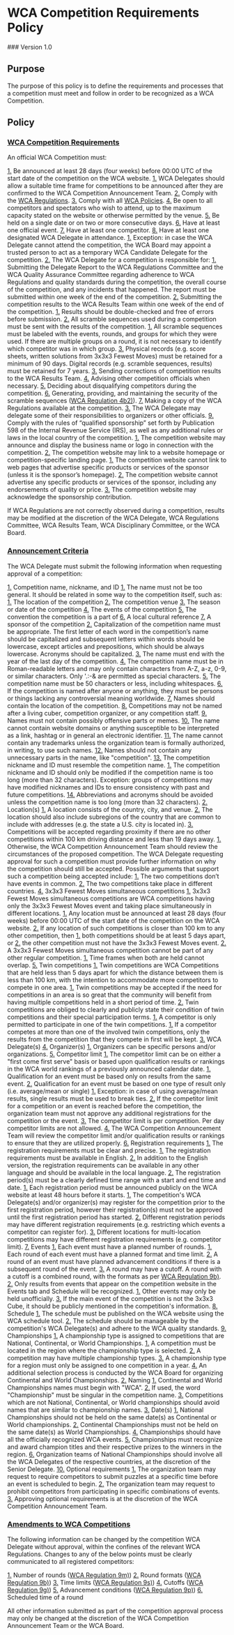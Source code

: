 # WCA Competition Requirements Policy
<div class="version">
### Version 1.0
</div>

## Purpose
The purpose of this policy is to define the requirements and processes that a competition must meet and follow in order to be recognized as a WCA Competition.

## Policy
### <a name="requirements"></a> [WCA Competition Requirements](#requirements)
An official WCA Competition must:

[1.](#requirements-1) <a name="requirements-1"></a> Be announced at least 28 days (four weeks) before 00:00 UTC of the start date of the competition on the WCA website.
   [1.](#requirements-1.1) <a name="requirements-1.1"></a> WCA Delegates should allow a suitable time frame for competitions to be announced after they are confirmed to the WCA Competition Announcement Team.
[2.](#requirements-2) <a name="requirements-2"></a> Comply with the [WCA Regulations](wca{regulations}).
[3.](#requirements-3) <a name="requirements-3"></a> Comply with all [WCA Policies](wca{documents}).
[4.](#requirements-4) <a name="requirements-4"></a> Be open to all competitors and spectators who wish to attend, up to the maximum capacity stated on the website or otherwise permitted by the venue.
[5.](#requirements-5) <a name="requirements-5"></a> Be held on a single date or on two or more consecutive days.
[6.](#requirements-6) <a name="requirements-6"></a> Have at least one official event.
[7.](#requirements-7) <a name="requirements-7"></a> Have at least one competitor.
[8.](#requirements-8) <a name="requirements-8"></a> Have at least one designated WCA Delegate in attendance.
   [1.](#requirements-8.1) <a name="requirements-8.1"></a> Exception: in case the WCA Delegate cannot attend the competition, the WCA Board may
appoint a trusted person to act as a temporary WCA Candidate Delegate for the
competition.
   [2.](#requirements-8.2) <a name="requirements-8.2"></a> The WCA Delegate for a competition is responsible for:
      [1.](#requirements-8.2.1) <a name="requirements-8.2.1"></a> Submitting the Delegate Report to the WCA Regulations Committee and the WCA Quality Assurance Committee regarding adherence to WCA Regulations and quality standards during the competition, the overall course of the competition, and any incidents that happened. The report must be submitted within one week of the end of the competition.
      [2.](#requirements-8.2.2) <a name="requirements-8.2.2"></a> Submitting the competition results to the WCA Results Team within one week of the end of the competition.
         [1.](#requirements-8.2.2.1) <a name="requirements-8.2.2.1"></a> Results should be double-checked and free of errors before submission.
         [2.](#requirements-8.2.2.2) <a name="requirements-8.2.2.2"></a> All scramble sequences used during a competition must be sent with the results of the competition.
            [1.](#requirements-8.2.2.2.1) <a name="requirements-8.2.2.2.1"></a> All scramble sequences must be labeled with the events, rounds, and groups for which they were used. If there are multiple groups on a round, it is not necessary to identify which competitor was in which group.
         [3.](#requirements-8.2.2.3) <a name="requirements-8.2.2.3"></a> Physical records (e.g. score sheets, written solutions from 3x3x3 Fewest Moves) must be retained for a minimum of 90 days. Digital records (e.g. scramble sequences, results) must be retained for 7 years.
      [3.](#requirements-8.2.3) <a name="requirements-8.2.3"></a> Sending corrections of competition results to the WCA Results Team.
      [4.](#requirements-8.2.4) <a name="requirements-8.2.4"></a> Advising other competition officials when necessary.
      [5.](#requirements-8.2.5) <a name="requirements-8.2.5"></a> Deciding about disqualifying competitors during the competition.
      [6.](#requirements-8.2.6) <a name="requirements-8.2.6"></a> Generating, providing, and maintaining the security of the scramble sequences ([WCA Regulation 4b2)](wca{regulations/#4b2})).
      [7.](#requirements-8.2.7) <a name="requirements-8.2.7"></a> Making a copy of the WCA Regulations available at the competition.
   [3.](#requirements-8.3) <a name="requirements-8.3"></a> The WCA Delegate may delegate some of their responsibilities to organizers or other officials.
[9.](#requirements-9) <a name="requirements-9"></a> Comply with the rules of “qualified sponsorship” set forth by Publication 598 of the Internal Revenue Service (IRS), as well as any additional rules or laws in the local country of the competition.
   [1.](#requirements-9.1) <a name="requirements-9.1"></a> The competition website may announce and display the business name or logo in connection with the competition.
   [2.](#requirements-9.2) <a name="requirements-9.2"></a> The competition website may link to a website homepage or competition-specific landing page.
      [1.](#requirements-9.2.1) <a name="requirements-9.2.1"></a> The competition website cannot link to web pages that advertise specific products or services of the sponsor (unless it is the sponsor’s homepage).
      [2.](#requirements-9.2.2) <a name="requirements-9.2.2"></a> The competition website cannot advertise any specific products or services of the sponsor, including any endorsements of quality or price.
   [3.](#requirements-9.2.3) <a name="requirements-9.2.3"></a> The competition website may acknowledge the sponsorship contribution.

If WCA Regulations are not correctly observed during a competition, results may be modified at the discretion of the WCA Delegate, WCA Regulations Committee, WCA Results Team, WCA Disciplinary Committee, or the WCA Board.

### <a name="announcement-criteria"></a> [Announcement Criteria](#announcement-criteria)
The WCA Delegate must submit the following information when requesting approval of a competition:

[1.](#announcement-criteria-1) <a name="announcement-criteria-1"></a> Competition name, nickname, and ID
   [1.](#announcement-criteria-1.1) <a name="announcement-criteria-1.1"></a> The name must not be too general. It should be related in some way to the competition itself, such as:
      [1.](#announcement-criteria-1.1.1) <a name="announcement-criteria-1.1.1"></a> The location of the competition
      [2.](#announcement-criteria-1.1.2) <a name="announcement-criteria-1.1.2"></a> The competition venue
      [3.](#announcement-criteria-1.1.3) <a name="announcement-criteria-1.1.3"></a> The season or date of the competition
      [4.](#announcement-criteria-1.1.4) <a name="announcement-criteria-1.1.4"></a> The events of the competition
      [5.](#announcement-criteria-1.1.5) <a name="announcement-criteria-1.1.5"></a> The convention the competition is a part of
      [6.](#announcement-criteria-1.1.6) <a name="announcement-criteria-1.1.6"></a> A local cultural reference
      [7.](#announcement-criteria-1.1.7) <a name="announcement-criteria-1.1.7"></a> A sponsor of the competition
   [2.](#announcement-criteria-1.2) <a name="announcement-criteria-1.2"></a> Capitalization of the competition name must be appropriate. The first letter of each word in the competition’s name should be capitalized and subsequent letters within words should be lowercase, except articles and prepositions, which should be always lowercase. Acronyms should be capitalized.
   [3.](#announcement-criteria-1.3) <a name="announcement-criteria-1.3"></a> The name must end with the year of the last day of the competition.
   [4.](#announcement-criteria-1.4) <a name="announcement-criteria-1.4"></a> The competition name must be in Roman-readable letters and may only contain characters from A-Z, a-z, 0-9, or similar characters. Only '.:-& are permitted as special characters.
   [5.](#announcement-criteria-1.5) <a name="announcement-criteria-1.5"></a> The competition name must be 50 characters or less, including whitespaces.
   [6.](#announcement-criteria-1.6) <a name="announcement-criteria-1.6"></a> If the competition is named after anyone or anything, they must be persons or things lacking any controversial meaning worldwide.
   [7.](#announcement-criteria-1.7) <a name="announcement-criteria-1.7"></a> Names should contain the location of the competition.
   [8.](#announcement-criteria-1.8) <a name="announcement-criteria-1.8"></a> Competitions may not be named after a living cuber, competition organizer, or any competition staff.
   [9.](#announcement-criteria-1.9) <a name="announcement-criteria-1.9"></a> Names must not contain possibly offensive parts or memes.
   [10.](#announcement-criteria-1.10) <a name="announcement-criteria-1.10"></a> The name cannot contain website domains or anything susceptible to be interpreted as a link, hashtag or in general an electronic identifier.
   [11.](#announcement-criteria-1.11) <a name="announcement-criteria-1.11"></a> The name cannot contain any trademarks unless the organization team is formally authorized, in writing, to use such names.
   [12.](#announcement-criteria-1.12) <a name="announcement-criteria-1.12"></a> Names should not contain any unnecessary parts in the name, like "competition".
   [13.](#announcement-criteria-1.13) <a name="announcement-criteria-1.13"></a> The competition nickname and ID must resemble the competition name.
       [1.](#announcement-criteria-1.13.1) <a name="announcement-criteria-1.13.1"></a> The competition nickname and ID should only be modified if the competition name is too long (more than 32 characters). Exception: groups of competitions may have modified nicknames and IDs to ensure consistency with past and future competitions.
   [14.](#announcement-criteria-1.14) <a name="announcement-criteria-1.14"></a> Abbreviations and acronyms should be avoided unless the competition name is too long (more than 32 characters).
[2.](#announcement-criteria-2) <a name="announcement-criteria-2"></a> Location(s)
   [1.](#announcement-criteria-2.1) <a name="announcement-criteria-2.1"></a> A location consists of the country, city, and venue.
   [2.](#announcement-criteria-2.2) <a name="announcement-criteria-2.2"></a> The location should also include subregions of the country that are common to include with addresses (e.g. the state a U.S. city is located in).
   [3.](#announcement-criteria-2.3) <a name="announcement-criteria-2.3"></a> Competitions will be accepted regarding proximity if there are no other competitions within 100 km driving distance and less than 19 days away.
      [1.](#announcement-criteria-2.3.1) <a name="announcement-criteria-2.3.1"></a> Otherwise, the WCA Competition Announcement Team should review the circumstances of the proposed competition. The WCA Delegate requesting approval for such a competition must provide further information on why the competition should still be accepted. Possible arguments that support such a competition being accepted include:
         [1.](#announcement-criteria-2.3.1.1) <a name="announcement-criteria-2.3.1.1"></a> The two competitions don’t have events in common.
         [2.](#announcement-criteria-2.3.1.2) <a name="announcement-criteria-2.3.1.2"></a> The two competitions take place in different countries.
   [4.](#announcement-criteria-2.4) <a name="announcement-criteria-2.4"></a> 3x3x3 Fewest Moves simultaneous competitions
      [1.](#announcement-criteria-2.4.1) <a name="announcement-criteria-2.4.1"></a> 3x3x3 Fewest Moves simultaneous competitions are WCA competitions having only the 3x3x3 Fewest Moves event and taking place simultaneously in different locations.
         [1.](#announcement-criteria-2.4.1.1) <a name="announcement-criteria-2.4.1.1"></a> Any location must be announced at least 28 days (four weeks) before 00:00 UTC of the start date of the competition on the WCA website.
         [2.](#announcement-criteria-2.4.1.2) <a name="announcement-criteria-2.4.1.2"></a> If any location of such competitions is closer than 100 km to any other competition, then
            [1.](#announcement-criteria-2.4.1.2.1) <a name="announcement-criteria-2.4.1.2.1"></a> both competitions should be at least 5 days apart, or
            [2.](#announcement-criteria-2.4.1.2.2) <a name="announcement-criteria-2.4.1.2.2"></a> the other competition must not have the 3x3x3 Fewest Moves event.
      [2.](#announcement-criteria-2.4.2) <a name="announcement-criteria-2.4.2"></a> A 3x3x3 Fewest Moves simultaneous competition cannot be part of any other regular competition.
         [1.](#announcement-criteria-2.4.2.1) <a name="announcement-criteria-2.4.2.1"></a> Time frames when both are held cannot overlap.
   [5.](#announcement-criteria-2.5) <a name="announcement-criteria-2.5"></a> Twin competitions
      [1.](#announcement-criteria-2.5.1) <a name="announcement-criteria-2.5.1"></a> Twin competitions are WCA Competitions that are held less than 5 days apart for which the distance between them is less than 100 km, with the intention to accommodate more competitors to compete in one area.
         [1.](#announcement-criteria-2.5.1.1) <a name="announcement-criteria-2.5.1.1"></a> Twin competitions may be accepted if the need for competitions in an area is so great that the community will benefit from having multiple competitions held in a short period of time.
      [2.](#announcement-criteria-2.5.2) <a name="announcement-criteria-2.5.2"></a> Twin competitions are obliged to clearly and publicly state their condition of twin competitions and their special participation terms.
         [1.](#announcement-criteria-2.5.2.1) <a name="announcement-criteria-2.5.2.1"></a> A competitor is only permitted to participate in one of the twin competitions.
            [1.](#announcement-criteria-2.5.2.1.1) <a name="announcement-criteria-2.5.2.1.1"></a> If a competitor competes at more than one of the involved twin competitions, only the results from the competition that they compete in first will be kept.
[3.](#announcement-criteria-3) <a name="announcement-criteria-3"></a> WCA Delegate(s)
[4.](#announcement-criteria-4) <a name="announcement-criteria-4"></a> Organizer(s)
   [1.](#announcement-criteria-4.1) <a name="announcement-criteria-4.1"></a> Organizers can be specific persons and/or organizations.
[5.](#announcement-criteria-5) <a name="announcement-criteria-5"></a> Competitor limit
   [1.](#announcement-criteria-5.1) <a name="announcement-criteria-5.1"></a> The competitor limit can be on either a "first come first serve" basis or based upon qualification results or rankings in the WCA world rankings of a previously announced calendar date.
      [1.](#announcement-criteria-5.1.1) <a name="announcement-criteria-5.1.1"></a> Qualification for an event must be based only on results from the same event.
      [2.](#announcement-criteria-5.1.2) <a name="announcement-criteria-5.1.2"></a> Qualification for an event must be based on one type of result only (i.e. average/mean or single)
         [1.](#announcement-criteria-5.1.2.1) <a name="announcement-criteria-5.1.2.1"></a> Exception: in case of using average/mean results, single results must be used to break ties.
   [2.](#announcement-criteria-5.2) <a name="announcement-criteria-5.2"></a> If the competitor limit for a competition or an event is reached before the competition, the organization team must not approve any additional registrations for the competition or the event.
   [3.](#announcement-criteria-5.3) <a name="announcement-criteria-5.3"></a> The competitor limit is per competition. Per day competitor limits are not allowed.
   [4.](#announcement-criteria-5.4) <a name="announcement-criteria-5.4"></a> The WCA Competition Announcement Team will review the competitor limit and/or qualification results or rankings to ensure that they are utilized properly.
[6.](#announcement-criteria-6) <a name="announcement-criteria-6"></a> Registration requirements
   [1.](#announcement-criteria-6.1) <a name="announcement-criteria-6.1"></a> The registration requirements must be clear and precise.
      [1.](#announcement-criteria-6.1.1) <a name="announcement-criteria-6.1.1"></a> The registration requirements must be available in English.
      [2.](#announcement-criteria-6.1.2) <a name="announcement-criteria-6.1.2"></a> In addition to the English version, the registration requirements can be available in any other language and should be available in the local language.
   [2.](#announcement-criteria-6.2) <a name="announcement-criteria-6.2"></a> The registration period(s) must be a clearly defined time range with a start and end time and date.
      [1.](#announcement-criteria-6.2.1) <a name="announcement-criteria-6.2.1"></a> Each registration period must be announced publicly on the WCA website at least 48 hours before it starts.
         [1.](#announcement-criteria-6.2.1.1) <a name="announcement-criteria-6.2.1.1"></a> The competition's WCA Delegate(s) and/or organizer(s) may register for the competition prior to the first registration period, however their registration(s) must not be approved until the first registration period has started.
      [2.](#announcement-criteria-6.2.2) <a name="announcement-criteria-6.2.2"></a> Different registration periods may have different registration requirements (e.g. restricting which events a competitor can register for).
   [3.](#announcement-criteria-6.3) <a name="announcement-criteria-6.3"></a> Different locations for multi-location competitions may have different registration requirements (e.g. competitor limit).
[7.](#announcement-criteria-7) <a name="announcement-criteria-7"></a> Events
   [1.](#announcement-criteria-7.1) <a name="announcement-criteria-7.1"></a> Each event must have a planned number of rounds.
      [1.](#announcement-criteria-7.1.1) <a name="announcement-criteria-7.1.1"></a> Each round of each event must have a planned format and time limit.
      [2.](#announcement-criteria-7.1.2) <a name="announcement-criteria-7.1.2"></a> A round of an event must have planned advancement conditions if there is a subsequent round of the event.
      [3.](#announcement-criteria-7.13) <a name="announcement-criteria-7.1.3"></a> A round may have a cutoff. A round with a cutoff is a combined round, with the formats as per [WCA Regulation 9b)](wca{regulations/#9b}).
   [2.](#announcement-criteria-7.2) <a name="announcement-criteria-7.2"></a> Only results from events that appear on the competition website in the Events tab and Schedule will be recognized.
      [1.](#announcement-criteria-7.2.1) <a name="announcement-criteria-7.2.1"></a> Other events may only be held unofficially.
   [3.](#announcement-criteria-7.3) <a name="announcement-criteria-7.3"></a> If the main event of the competition is not the 3x3x3 Cube, it should be publicly mentioned in the competition's information.
[8.](#announcement-criteria-8) <a name="announcement-criteria-8"></a> Schedule
   [1.](#announcement-criteria-8.1) <a name="announcement-criteria-8.1"></a> The schedule must be published on the WCA website using the WCA schedule tool.
   [2.](#announcement-criteria-8.2) <a name="announcement-criteria-8.2"></a> The schedule should be manageable by the competition's WCA Delegate(s) and adhere to the WCA quality standards.
[9.](#announcement-criteria-9) <a name="announcement-criteria-9"></a> Championships
   [1.](#announcement-criteria-9.1) <a name="announcement-criteria-9.1"></a> A championship type is assigned to competitions that are National, Continental, or World Championships.
      [1.](#announcement-criteria-9.1.1) <a name="announcement-criteria-9.1.1"></a> A competition must be located in the region where the championship type is selected.
      [2.](#announcement-criteria-9.1.2) <a name="announcement-criteria-9.1.2"></a> A competition may have multiple championship types.
      [3.](#announcement-criteria-9.1.3) <a name="announcement-criteria-9.1.3"></a> A championship type for a region must only be assigned to one competition in a year.
      [4.](#announcement-criteria-9.1.4) <a name="announcement-criteria-9.1.4"></a> An additional selection process is conducted by the WCA Board for organizing Continental and World Championships.
   [2.](#announcement-criteria-9.2) <a name="announcement-criteria-9.2"></a> Naming
      [1.](#announcement-criteria-9.2.1) <a name="announcement-criteria-9.2.1"></a> Continental and World Championships names must begin with "WCA".
      [2.](#announcement-criteria-9.2.2) <a name="announcement-criteria-9.2.2"></a> If used, the word "Championship" must be singular in the competition name.
      [3.](#announcement-criteria-9.2.3) <a name="announcement-criteria-9.2.3"></a> Competitions which are not National, Continental, or World championships should avoid names that are similar to championship names.
   [3.](#announcement-criteria-9.3) <a name="announcement-criteria-9.3"></a> Date(s)
      [1.](#announcement-criteria-9.3.1) <a name="announcement-criteria-9.3.1"></a> National Championships should not be held on the same date(s) as Continental or World championships.
      [2.](#announcement-criteria-9.3.2) <a name="announcement-criteria-9.3.2"></a> Continental Championships must not be held on the same date(s) as World Championships.
   [4.](#announcement-criteria-9.4) <a name="announcement-criteria-9.4"></a> Championships should have all the officially recognized WCA events.
   [5.](#announcement-criteria-9.5) <a name="announcement-criteria-9.5"></a> Championships must recognize and award champion titles and their respective prizes to the winners in the region.
   [6.](#announcement-criteria-9.6) <a name="announcement-criteria-9.6"></a> Organization teams of National Championships should involve all the WCA Delegates of the respective countries, at the discretion of the Senior Delegate.
[10.](#announcement-criteria-10) <a name="announcement-criteria-10"></a> Optional requirements
    [1.](#announcement-criteria-10.1) <a name="announcement-criteria-10.1"></a> The organization team may request to require competitors to submit puzzles at a specific time before an event is scheduled to begin.
    [2.](#announcement-criteria-10.2) <a name="announcement-criteria-10.2"></a> The organization team may request to prohibit competitors from participating in specific combinations of events.
    [3.](#announcement-criteria-10.3) <a name="announcement-criteria-10.3"></a> Approving optional requirements is at the discretion of the WCA Competition Announcement Team.

### <a name="amendments"></a> [Amendments to WCA Competitions](#ammendments)
The following information can be changed by the competition WCA Delegate without approval, within the confines of the relevant WCA Regulations. Changes to any of the below points must be clearly communicated to all registered competitors:

[1.](#ammendments-1) <a name="amendments-1"></a> Number of rounds ([WCA Regulation 9m)](wca{regulations/#9m}))
[2.](#ammendments-2) <a name="amendments-2"></a> Round formats ([WCA Regulation 9b)](wca{regulations/#9b}))
[3.](#ammendments-3) <a name="amendments-3"></a> Time limits ([WCA Regulation 9s)](wca{regulations/#9s}))
[4.](#ammendments-4) <a name="amendments-4"></a> Cutoffs ([WCA Regulation 9g)](wca{regulations/#9g}))
[5.](#ammendments-5) <a name="amendments-5"></a> Advancement conditions ([WCA Regulation 9p)](wca{regulations/#9p}))
[6.](#ammendments-6) <a name="amendments-6"></a> Scheduled time of a round

All other information submitted as part of the competition approval process may only be changed at the discretion of the WCA Competition Announcement Team or the WCA Board.
